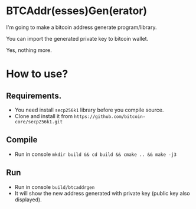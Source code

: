 # BTCAddr(esses)Gen(erator)

I'm going to make a bitcoin address generate program/library.

You can import the generated private key to bitcoin wallet.

Yes, nothing more.

# How to use?

## Requirements.

* You need install `secp256k1` library before you compile source.
* Clone and install it from `https://github.com/bitcoin-core/secp256k1.git`

## Compile

* Run in console `mkdir build && cd build && cmake .. && make -j3`

## Run

* Run in console `build/btcaddrgen`
* It will show the new address generated with private key (public key also displayed).
